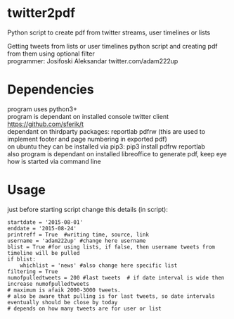 # twitter2pdf
Python script to create pdf from twitter streams, user timelines or lists
  
Getting tweets from lists or user timelines python script and creating pdf from them using optional filter  
programmer: Josifoski Aleksandar twitter.com/adam222up


# Dependencies
program uses python3+  
program is dependant on installed console twitter client https://github.com/sferik/t  
dependant on thirdparty packages: reportlab pdfrw (this are used to implement footer and page numbering in exported pdf)  
on ubuntu they can be installed via pip3: pip3 install pdfrw reportlab  
also program is dependant on installed libreoffice to generate pdf, keep eye how is started via command line  
  
# Usage
just before starting script change this details (in script):  
  
```
startdate = '2015-08-01'  
enddate = '2015-08-24'  
printreff = True  #writing time, source, link  
username = 'adam222up' #change here username  
blist = True #for using lists, if false, then username tweets from timeline will be pulled  
if blist:  
    whichlist = 'news' #also change here specific list  
filtering = True  
numofpulledtweets = 200 #last tweets  # if date interval is wide then increase numofpulledtweets
# maximum is afaik 2000-3000 tweets.
# also be aware that pulling is for last tweets, so date intervals eventually should be close by today
# depends on how many tweets are for user or list
```
